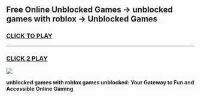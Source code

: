 
## Free Online Unblocked Games → unblocked games with roblox → Unblocked Games
<h3>
<a href="https://premium.freeplayer.one?title=unblocked_games_with_roblox&ref=21F">CLICK TO PLAY</a></h3>
<hr>

<h3>
<a href="https://premium.freeplayer.one?title=unblocked_games_with_roblox&ref=21F">CLICK 2 PLAY</a>
  
</h3>

<a href="https://premium.freeplayer.one?title=unblocked_games_with_roblox&ref=21F/"><img src="https://clearcache.store/games.png"></a>


**unblocked games with roblox games unblocked: Your Gateway to Fun and Accessible Online Gaming**
